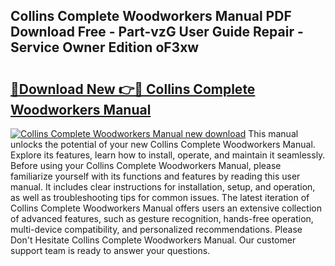 ## Collins Complete Woodworkers Manual PDF Download Free - Part-vzG User Guide Repair - Service Owner Edition oF3xw

# <h2><a href="http://bc43923.oget.top/?id=Collins+Complete+Woodworkers+Manual">🔗Download New 👉🔴 Collins Complete Woodworkers Manual</a></h2>

[![Collins Complete Woodworkers Manual new download](https://i.imgur.com/5g1atiW.png)](http://bc43923.oget.top/?id=Collins+Complete+Woodworkers+Manual)
This manual unlocks the potential of your new Collins Complete Woodworkers Manual. Explore its features, learn how to install, operate, and maintain it seamlessly. Before using your Collins Complete Woodworkers Manual, please familiarize yourself with its functions and features by reading this user manual. It includes clear instructions for installation, setup, and operation, as well as troubleshooting tips for common issues. The latest iteration of Collins Complete Woodworkers Manual offers users an extensive collection of advanced features, such as gesture recognition, hands-free operation, multi-device compatibility, and personalized recommendations. Please Don't Hesitate Collins Complete Woodworkers Manual. Our customer support team is ready to answer your questions.
